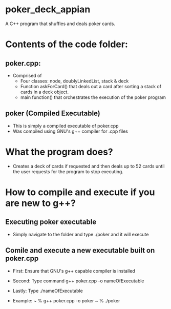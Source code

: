 # poker_deck_appian
A C++ program that shuffles and deals poker cards.
# Contents of the code folder:
## poker.cpp:
- Comprised of 
  -  Four classes: node, doublyLinkedList, stack & deck
  -  Function askForCard() that deals out a card after sorting a stack of cards in a deck object.
  -  main function() that orchestrates the execution of the poker program
## poker (Compiled Executable)
- This is simply a compiled executable of poker.cpp
- Was compiled using GNU's g++ compiler for .cpp files

# What the program does?
- Creates a deck of cards if requested and then deals up to 52 cards until the user requests for the program to stop executing. 

# How to compile and execute if you are new to g++?
## Executing poker executable
- Simply navigate to the folder and type ./poker and it will execute

## Comile and execute a new executable built on poker.cpp
- First: Ensure that GNU's g++ capable compiler is installed
- Second: Type command g++ poker.cpp -o nameOfExecutable
- Lastly: Type ./nameOfExecutable

- Example:
  ~ % g++ poker.cpp -o poker
  ~ % ./poker
